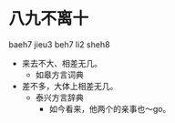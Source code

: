 



# 八九不离十
baeh7 jieu3 beh7 li2 sheh8
+ 来去不大、相差无几。
  * 如皋方言词典
+ 差不多，大体上相差无几。
  * 泰兴方言辞典
    - 如今看来，他两个的亲事也～go。
